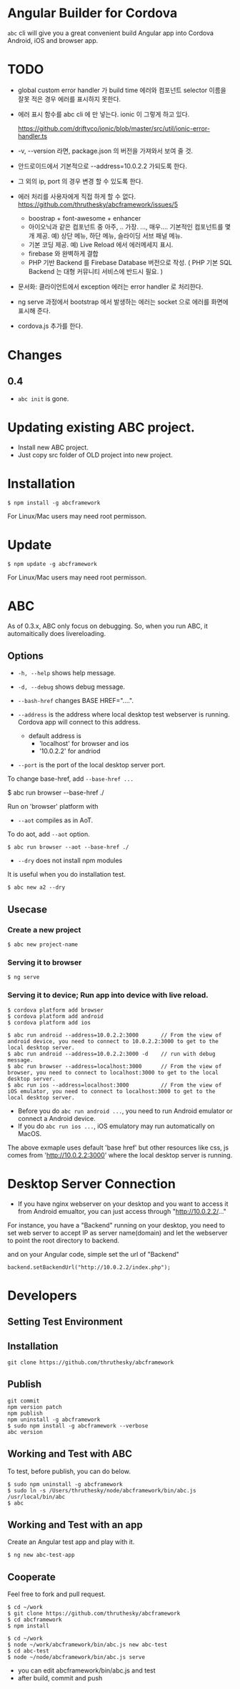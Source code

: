 # Angular Builder for Cordova

`abc` cli will give you a great convenient  build Angular app into Cordova Android, iOS and browser app.



# TODO


* global custom error handler 가 build time 에러와 컴포넌트 selector 이름을 잘못 적은 경우 에러를 표시하지 못한다.

* 에러 표시 함수를 abc cli 에 만 넣는다. ionic 이 그렇게 하고 있다.

    https://github.com/driftyco/ionic/blob/master/src/util/ionic-error-handler.ts

* -v, --version 라면, package.json 의 버전을 가져와서 보여 줄 것.

* 안드로이드에서 기본적으로 --address=10.0.2.2 가되도록 한다.

* 그 외의 ip, port 의 경우 변경 할 수 있도록 한다.

* 에러 처리를 사용자에게 직접 하게 할 수 없다.
    https://github.com/thruthesky/abcframework/issues/5

    * boostrap + font-awesome + enhancer
    * 아이오닉과 같은 컴포넌트 중 아주, .. 가장. ..., 매우.... 기본적인 컴포넌트를 몇개 제공. 예) 상단 메뉴, 하단 메뉴, 슬라이딩 서브 패널 메뉴.
    * 기본 코딩 제공. 예) Live Reload 에서 에러메세지 표시.
    * firebase 와 완벽하게 결합
    * PHP 기반 Backend 를 Firebase Database 버전으로 작성. ( PHP 기본 SQL Backend 는 대형 커뮤니티 서비스에 반드시 필요. )


* 문서화: 클라이언트에서 exception 에러는 error handler 로 처리한다.
* ng serve 과정에서 bootstrap 에서 발생하는 에러는 socket 으로 에러를 화면에 표시해 준다.
* cordova.js 추가를 한다.


# Changes


## 0.4


* `abc init` is gone.







# Updating existing ABC project.

* Install new ABC project.
* Just copy src folder of OLD project into new project.



# Installation

````
$ npm install -g abcframework
````
For Linux/Mac users may need root permisson.

# Update

````
$ npm update -g abcframework
````
For Linux/Mac users may need root permisson.




# ABC

As of 0.3.x, ABC only focus on debugging.
So, when you run ABC, it automaitically does livereloading.



## Options

* `-h, --help` shows help message.
* `-d, --debug` shows debug message.
* `--bash-href` changes BASE HREF="....".
* `--address` is the address where local desktop test webserver is running. Cordova app will connect to this address.
    * default address is
        * 'localhost' for browser and ios
        * '10.0.2.2' for andriod
    
* `--port` is the port of the local desktop server port.


To change base-href, add `--base-href ...`

$ abc run browser --base-href ./

Run on 'browser' platform with <BASE HREF='./'>



* `--aot` compiles as in AoT.

To do aot, add `--aot` option.

````
$ abc run browser --aot --base-href ./
````

* `--dry` does not install npm modules

It is useful when you do installation test.

````
$ abc new a2 --dry
````



## Usecase

### Create a new project

````
$ abc new project-name
````

### Serving it to browser

````
$ ng serve
````

### Serving it to device; Run app into device with live reload.

````
$ cordova platform add browser
$ cordova platform add android
$ cordova platform add ios

$ abc run android --address=10.0.2.2:3000       // From the view of android device, you need to connect to 10.0.2.2:3000 to get to the local desktop server.
$ abc run android --address=10.0.2.2:3000 -d    // run with debug message.
$ abc run browser --address=localhost:3000      // From the view of browser, you need to connect to localhost:3000 to get to the local desktop server.
$ abc run ios --address=localhost:3000          // From the view of iOS emulator, you need to connect to localhost:3000 to get to the local desktop server.
````

* Before you do `abc run android ...`, you need to run Android emulator or connect a Android device.
* If you do `abc run ios ...`, iOS emulatory may run automatically on MacOS.

The above exmaple uses default 'base href' but other resources like css, js comes from 'http://10.0.2.2:3000' where the local desktop server is running.



# Desktop Server Connection

* If you have nginx webserver on your desktop and you want to access it from Android emualtor, you can just access through "http://10.0.2.2/..."

For instance, you have a "Backend" running on your desktop, you need to set web server to accept IP as server name(domain) and let the webserver to point the root directory to backend.

and on your Angular code, simple set the url of "Backend"
````
backend.setBackendUrl("http://10.0.2.2/index.php");
````










# Developers

## Setting Test Environment


## Installation

````
git clone https://github.com/thruthesky/abcframework
````

## Publish

````
git commit
npm version patch
npm publish
npm uninstall -g abcframework
$ sudo npm install -g abcframework --verbose
abc version
````


## Working and Test with ABC

To test, before publish, you can do below.

````
$ sudo npm uninstall -g abcframework
$ sudo ln -s /Users/thruthesky/node/abcframework/bin/abc.js /usr/local/bin/abc
$ abc
````

## Working and Test with an app

Create an Angular test app and play with it.

````
$ ng new abc-test-app
````



## Cooperate



Feel free to fork and pull request.

````
$ cd ~/work
$ git clone https://github.com/thruthesky/abcframework
$ cd abcframework
$ npm install

$ cd ~/work
$ node ~/work/abcframework/bin/abc.js new abc-test
$ cd abc-test
$ node ~/node/abcframework/bin/abc.js serve
````

* you can edit abcframework/bin/abc.js and test
* after build, commit and push

